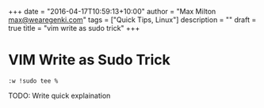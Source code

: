 +++
date = "2016-04-17T10:59:13+10:00"
author = "Max Milton <max@wearegenki.com>"
tags = ["Quick Tips, Linux"]
description = ""
draft = true
title = "vim write as sudo trick"
+++

# VIM Write as Sudo Trick

`:w !sudo tee %`

TODO: Write quick explaination
